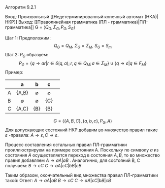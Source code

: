 Алгоритм 9.2.1

Вход: Произвольный [[Недетерминированный конечный автомат (НКА)|НКР]]
Выход: [[Праволинейная грамматика (ПЛ - грамматика)|ПЛ-грамматика]] G = $\langle Q_{G}, \Sigma_{G},P_{G},S_{G}\rangle$


Шаг 1: Предположим: $$Q_{G}=Q_{M},\ \Sigma_{G}=\Sigma_{M},\ S_{G}=S_{m}$$
Шаг 2: $P_{G}$ образуем: $$P_{G}=\left\{q \rightarrow ar|r\in \delta(q,a);r,q\in Q_{M}; a\in \Sigma_{M}\right\}\cup\left\{q \rightarrow\varepsilon|q\in F_{M}\right\}$$
Пример:

|     |       a       |       b       |       c       |     |
| --- |:-------------:|:-------------:|:-------------:| --- |
| A   |     {A,B}     | $\varnothing$ | $\varnothing$ |     |
| B   | $\varnothing$ | $\varnothing$ |      {C}      |     |
| C   |     {A,C}     |      {B}      |      {B}      |     |

$$G=\langle\{A,B,C\},\{a,b,c\},P_{G},A\rangle$$
Для допускающих состояний НКР добавим во множество правил такие $\varepsilon$  -правила: $A \rightarrow \varepsilon, C \rightarrow \varepsilon$.

Процесс составления остальных правил ПЛ-грамматики проиллюстрируем на примере состояния A. Поскольку по символу $a$ из состояния $A$ осуществляется переход в состояния $A, B$, то во множество правил добавляем $A \rightarrow aA | aB$ . Аналогично, для состояний B, C получаем: $B \rightarrow cC$
$C \rightarrow aA |cC|bB|cB$

Таким образом, окончательный вид множества правил ПЛ-грамматики такой: 
Ответ: $A \rightarrow aA | aB$
$B \rightarrow cC$
$C \rightarrow aA |cC|bB|cB$


